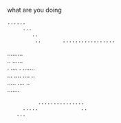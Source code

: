 what are you doing 
                                        
    ......                              
         ...                            
            ..                          
             ..       ................. 
 .........                              
..    ......                            
.    ....  .         .......            
...    ....         ....   ..           
   .....            ....   ..           
                     .......            
                                        
                                        
                                        
                                        
              ...............           
         .....              ..          
       ...                                   
